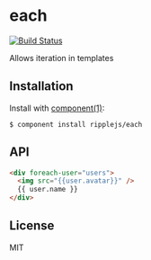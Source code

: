 
# each

[![Build Status](https://travis-ci.org/ripplejs/each.png?branch=master)](https://travis-ci.org/ripplejs/each)

  Allows iteration in templates

## Installation

  Install with [component(1)](http://component.io):

    $ component install ripplejs/each

## API

```html
<div foreach-user="users">
  <img src="{{user.avatar}}" />
  {{ user.name }}
</div>
```

## License

  MIT
